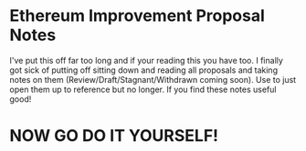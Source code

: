 # Ethereum Improvement Proposal Notes
I've put this off far too long and if your reading this you have too. I finally got sick of putting off sitting down and reading all proposals and taking notes on them (Review/Draft/Stagnant/Withdrawn coming soon). Use to just open them up to reference but no longer. If you find these notes useful good! 

# NOW GO DO IT YOURSELF!

